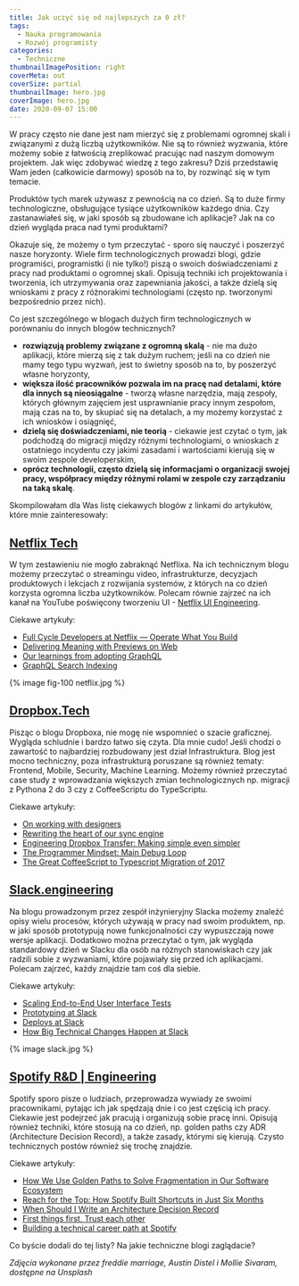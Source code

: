 ```yaml
---
title: Jak uczyć się od najlepszych za 0 zł?
tags:
  - Nauka programowania
  - Rozwój programisty
categories:
  - Techniczne
thumbnailImagePosition: right
coverMeta: out
coverSize: partial
thumbnailImage: hero.jpg
coverImage: hero.jpg
date: 2020-09-07 15:00
---
```


W pracy często nie dane jest nam mierzyć się z problemami ogromnej skali i związanymi z dużą liczbą użytkowników. Nie są to również wyzwania, które możemy sobie z łatwością zreplikować pracując nad naszym domowym projektem. Jak więc zdobywać wiedzę z tego zakresu? Dziś przedstawię Wam jeden (całkowicie darmowy) sposób na to, by rozwinąć się w tym temacie.

<!-- more -->

Produktów tych marek używasz z pewnością na co dzień. Są to duże firmy technologiczne, obsługujące tysiące użytkowników każdego dnia. Czy zastanawiałeś się, w jaki sposób są zbudowane ich aplikacje? Jak na co dzień wygląda praca nad tymi produktami?

Okazuje się, że możemy o tym przeczytać - sporo się nauczyć i poszerzyć nasze horyzonty. Wiele firm technologicznych prowadzi blogi, gdzie programiści, programistki (i nie tylko!) piszą o swoich doświadczeniami z pracy nad produktami o ogromnej skali. Opisują techniki ich projektowania i tworzenia, ich utrzymywania oraz zapewniania jakości, a także dzielą się wnioskami z pracy z różnorakimi technologiami (często np. tworzonymi bezpośrednio przez nich).

Co jest szczególnego w blogach dużych firm technologicznych w porównaniu do innych blogów technicznych?

- **rozwiązują problemy związane z ogromną skalą** - nie ma dużo aplikacji, które mierzą się z tak dużym ruchem; jeśli na co dzień nie mamy tego typu wyzwań, jest to świetny sposób na to, by poszerzyć własne horyzonty,
- **większa ilość pracowników pozwala im na pracę nad detalami, które dla innych są nieosiągalne** - tworzą własne narzędzia, mają zespoły, których głównym zajęciem jest usprawnianie pracy innym zespołom, mają czas na to, by skupiać się na detalach, a my możemy korzystać z ich wniosków i osiągnięć,
- **dzielą się doświadczeniami, nie teorią** - ciekawie jest czytać o tym, jak podchodzą do migracji między różnymi technologiami, o wnioskach z ostatniego incydentu czy jakimi zasadami i wartościami kierują się w swoim zespole developerskim,
- **oprócz technologii, często dzielą się informacjami o organizacji swojej pracy, współpracy między różnymi rolami w zespole czy zarządzaniu na taką skalę**.

Skompilowałam dla Was listę ciekawych blogów z linkami do artykułów, które mnie zainteresowały:

## [Netflix Tech](https://netflixtechblog.com/)

W tym zestawieniu nie mogło zabraknąć Netflixa. Na ich technicznym blogu możemy przeczytać o streamingu video, infrastrukturze, decyzjach produktowych i lekcjach z rozwijania systemów, z których na co dzień korzysta ogromna liczba użytkowników. Polecam równie zajrzeć na ich kanał na YouTube poświęcony tworzeniu UI - [Netflix UI Engineering](https://www.youtube.com/c/NetflixUIEngineering/videos).

Ciekawe artykuły:

- [Full Cycle Developers at Netflix — Operate What You Build](https://netflixtechblog.com/full-cycle-developers-at-netflix-a08c31f83249)
- [Delivering Meaning with Previews on Web](https://netflixtechblog.com/delivering-meaning-with-previews-on-web-3cedc0341b9e)
- [Our learnings from adopting GraphQL](https://netflixtechblog.com/our-learnings-from-adopting-graphql-f099de39ae5f)
- [GraphQL Search Indexing](https://netflixtechblog.com/graphql-search-indexing-334c92e0d8d5)

{% image fig-100 netflix.jpg %}

## [Dropbox.Tech](https://dropbox.tech/)

Pisząc o blogu Dropboxa, nie mogę nie wspomnieć o szacie graficznej. Wygląda schludnie i bardzo łatwo się czyta. Dla mnie cudo! Jeśli chodzi o zawartość to najbardziej rozbudowany jest dział Infrastruktura. Blog jest mocno techniczny, poza infrastrukturą poruszane są również tematy: Frontend, Mobile, Security, Machine Learning. Możemy również przeczytać case study z wprowadzania większych zmian technologicznych np. migracji z Pythona 2 do 3 czy z CoffeeScriptu do TypeScriptu.

Ciekawe artykuły:

- [On working with designers](https://dropbox.tech/frontend/on-working-with-designers)
- [Rewriting the heart of our sync engine](https://dropbox.tech/infrastructure/rewriting-the-heart-of-our-sync-engine)
- [Engineering Dropbox Transfer: Making simple even simpler](https://dropbox.tech/application/engineering-dropbox-transfer--making-simple-even-simpler)
- [The Programmer Mindset: Main Debug Loop](https://dropbox.tech/frontend/the-programmer-mindset-main-debug-loop)
- [The Great CoffeeScript to Typescript Migration of 2017](https://dropbox.tech/frontend/the-great-coffeescript-to-typescript-migration-of-2017)

## [Slack.engineering](https://slack.engineering/how-big-technical-changes-happen-at-slack/)

Na blogu prowadzonym przez zespół inżynieryjny Slacka możemy znaleźć opisy wielu procesów, których używają w pracy nad swoim produktem, np. w jaki sposób prototypują nowe funkcjonalności czy wypuszczają nowe wersje aplikacji. Dodatkowo można przeczytać o tym, jak wygląda standardowy dzień w Slacku dla osób na różnych stanowiskach czy jak radzili sobie z wyzwaniami, które pojawiały się przed ich aplikacjami. Polecam zajrzeć, każdy znajdzie tam coś dla siebie.

Ciekawe artykuły:

- [Scaling End-to-End User Interface Tests](https://slack.engineering/scaling-end-to-end-user-interface-tests/)
- [Prototyping at Slack](https://slack.engineering/prototyping-at-slack/)
- [Deploys at Slack](https://slack.engineering/deploys-at-slack/)
- [How Big Technical Changes Happen at Slack](https://slack.engineering/how-big-technical-changes-happen-at-slack/)

{% image slack.jpg %}

## [Spotify R&D | Engineering](https://engineering.atspotify.com/)

Spotify sporo pisze o ludziach, przeprowadza wywiady ze swoimi pracownikami, pytając ich jak spędzają dnie i co jest częścią ich pracy. Ciekawie jest podejrzeć jak pracują i organizują sobie pracę inni. Opisują również techniki, które stosują na co dzień, np. golden paths czy ADR (Architecture Decision Record), a także zasady, którymi się kierują. Czysto technicznych postów również się trochę znajdzie.

Ciekawe artykuły:

- [How We Use Golden Paths to Solve Fragmentation in Our Software Ecosystem](https://engineering.atspotify.com/2020/08/17/how-we-use-golden-paths-to-solve-fragmentation-in-our-software-ecosystem/)
- [Reach for the Top: How Spotify Built Shortcuts in Just Six Months](https://engineering.atspotify.com/2020/04/15/reach-for-the-top-how-spotify-built-shortcuts-in-just-six-months/)
- [When Should I Write an Architecture Decision Record](https://engineering.atspotify.com/2020/04/14/when-should-i-write-an-architecture-decision-record/)
- [First things first, Trust each other](https://engineering.atspotify.com/2016/12/05/first-things-first-trust-each-other/)
- [Building a technical career path at Spotify](https://engineering.atspotify.com/2016/02/08/technical-career-path/)

Co byście dodali do tej listy? Na jakie techniczne blogi zaglądacie?

_Zdjęcia wykonane przez freddie marriage, Austin Distel i Mollie Sivaram, dostępne na Unsplash_
